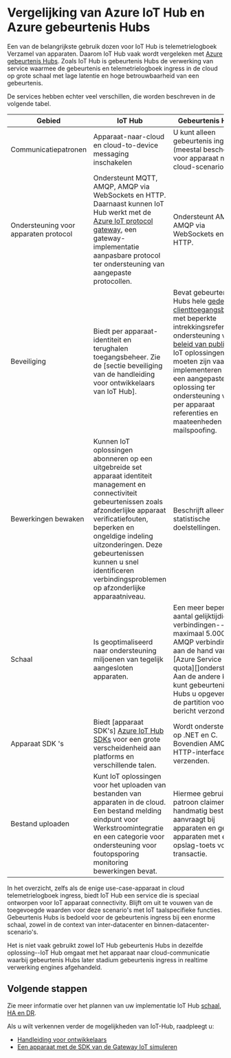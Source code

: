 <properties
 pageTitle="Azure IoT Hub met Azure gebeurtenis Hubs vergelijken | Microsoft Azure"
 description="Een vergelijking van de Azure IoT Hub en Azure gebeurtenis Hubs services functionele verschillen en gebruik dozen markeren."
 services="iot-hub"
 documentationCenter=""
 authors="fsautomata"
 manager="timlt"
 editor=""/>

<tags
 ms.service="iot-hub"
 ms.devlang="na"
 ms.topic="article"
 ms.tgt_pltfrm="na"
 ms.workload="na"
 ms.date="06/06/2016"
 ms.author="elioda"/>

# <a name="comparison-of-azure-iot-hub-and-azure-event-hubs"></a>Vergelijking van Azure IoT Hub en Azure gebeurtenis Hubs

Een van de belangrijkste gebruik dozen voor IoT Hub is telemetrielogboek Verzamel van apparaten. Daarom IoT Hub vaak wordt vergeleken met [Azure gebeurtenis Hubs][]. Zoals IoT Hub is gebeurtenis Hubs de verwerking van service waarmee de gebeurtenis en telemetrielogboek ingress in de cloud op grote schaal met lage latentie en hoge betrouwbaarheid van een gebeurtenis.

De services hebben echter veel verschillen, die worden beschreven in de volgende tabel.

| Gebied | IoT Hub | Gebeurtenis Hubs |
| ---- | ------- | ---------- |
| Communicatiepatronen | Apparaat-naar-cloud en cloud-to-device messaging inschakelen | U kunt alleen gebeurtenis ingress (meestal beschouwd voor apparaat naar cloud-scenario's). |
| Ondersteuning voor apparaten protocol | Ondersteunt MQTT, AMQP, AMQP via WebSockets en HTTP. Daarnaast kunnen IoT Hub werkt met de [Azure IoT protocol gateway][lnk-azure-protocol-gateway], een gateway-implementatie aanpasbare protocol ter ondersteuning van aangepaste protocollen. | Ondersteunt AMQP, AMQP via WebSockets en HTTP. |
| Beveiliging | Biedt per apparaat-identiteit en terughalen toegangsbeheer. Zie de [sectie beveiliging van de handleiding voor ontwikkelaars van IoT Hub]. | Bevat gebeurtenis Hubs hele [gedeelde clienttoegangsbeleid][Event Hubs - security], met beperkte intrekkingsreferenties ondersteuning via het [beleid van publisher][Event Hubs publisher policies]. IoT oplossingen moeten zijn vaak implementeren van een aangepaste oplossing ter ondersteuning van per apparaat referenties en maateenheden anti-mailspoofing. |
| Bewerkingen bewaken | Kunnen IoT oplossingen abonneren op een uitgebreide set apparaat identiteit management en connectiviteit gebeurtenissen zoals afzonderlijke apparaat verificatiefouten, beperken en ongeldige indeling uitzonderingen. Deze gebeurtenissen kunnen u snel identificeren verbindingsproblemen op afzonderlijke apparaatniveau. | Beschrijft alleen de statistische doelstellingen. |
| Schaal | Is geoptimaliseerd naar ondersteuning miljoenen van tegelijk aangesloten apparaten. | Een meer beperkt aantal gelijktijdige verbindingen--maximaal 5.000 AMQP verbindingen, aan de hand van [Azure Service Bus quota][]ondersteunt. Aan de andere kant kunt gebeurtenis Hubs u opgeven van de partition voor elk bericht verzonden. |
| Apparaat SDK 's | Biedt [apparaat SDK's] [ Azure IoT Hub SDKs] voor een grote verscheidenheid aan platforms en verschillende talen. | Wordt ondersteund op .NET en C. Bovendien AMQP en HTTP-interfaces verzenden. |
| Bestand uploaden | Kunt IoT oplossingen voor het uploaden van bestanden van apparaten in de cloud. Een bestand melding eindpunt voor Werkstroomintegratie en een categorie voor ondersteuning voor foutopsporing monitoring bewerkingen bevat. | Hiermee gebruikt een patroon claimen om handmatig bestanden aanvraagt bij apparaten en geef de apparaten met een opslag-toets voor de transactie. |

In het overzicht, zelfs als de enige use-case-apparaat in cloud telemetrielogboek ingress, biedt IoT Hub een service die is speciaal ontworpen voor IoT apparaat connectivity. Blijft om uit te vouwen van de toegevoegde waarden voor deze scenario's met IoT taalspecifieke functies. Gebeurtenis Hubs is bedoeld voor de gebeurtenis ingress bij een enorme schaal, zowel in de context van inter-datacenter en binnen-datacenter-scenario's.

Het is niet vaak gebruikt zowel IoT Hub gebeurtenis Hubs in dezelfde oplossing--IoT Hub omgaat met het apparaat naar cloud-communicatie waarbij gebeurtenis Hubs later stadium gebeurtenis ingress in realtime verwerking engines afgehandeld.

## <a name="next-steps"></a>Volgende stappen

Zie meer informatie over het plannen van uw implementatie IoT Hub [schaal, HA en DR][lnk-scaling].

Als u wilt verkennen verder de mogelijkheden van IoT-Hub, raadpleegt u:

- [Handleiding voor ontwikkelaars][lnk-devguide]
- [Een apparaat met de SDK van de Gateway IoT simuleren][lnk-gateway]

[Azure gebeurtenis Hubs]: ../event-hubs/event-hubs-what-is-event-hubs.md
[Beveiligingssectie van de handleiding voor ontwikkelaars van IoT Hub]: iot-hub-devguide-security.md
[Event Hubs - security]: ../event-hubs/event-hubs-authentication-and-security-model-overview.md
[Event Hubs publisher policies]: ../event-hubs/event-hubs-overview.md#common-publisher-tasks
[Azure-Service Bus quota]: ../service-bus-messaging/service-bus-quotas.md
[Azure IoT Hub SDKs]: https://github.com/Azure/azure-iot-sdks/blob/master/readme.md
[lnk-azure-protocol-gateway]: iot-hub-protocol-gateway.md

[lnk-scaling]: iot-hub-scaling.md
[lnk-devguide]: iot-hub-devguide.md
[lnk-gateway]: iot-hub-linux-gateway-sdk-simulated-device.md
